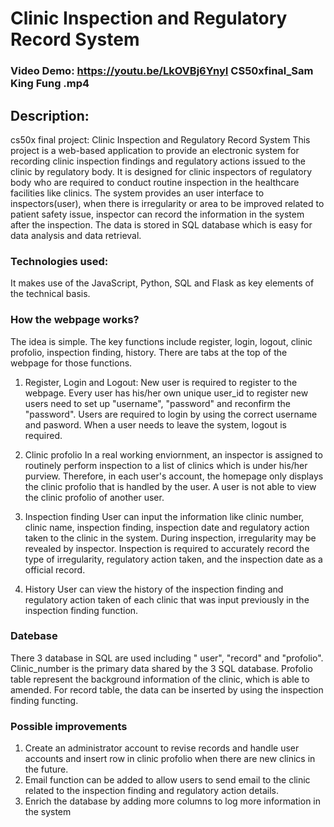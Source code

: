 # Clinic Inspection and Regulatory Record System
### Video Demo: <https://youtu.be/LkOVBj6YnyI> CS50xfinal_Sam King Fung .mp4
## Description: 
cs50x final project: Clinic Inspection and Regulatory Record System
This project is a web-based application to provide an electronic system for recording clinic inspection findings and regulatory actions issued to the clinic by regulatory body. It is designed for clinic inspectors of regulatory body who are required to conduct routine inspection in the healthcare facilities like clinics. The system provides an user interface to inspectors(user), when there is irregularity or area to be improved related to patient safety issue, inspector can record the information in the system after the inspection. The data is stored in SQL database which is easy for data analysis and data retrieval. 

### Technologies used:
It makes use of the JavaScript, Python, SQL and Flask as key elements of the technical basis. 

### How the webpage works?
The idea is simple. The key functions include register, login, logout, clinic profolio, inspection finding, history. There are tabs at the top of the webpage for those functions.

1. Register, Login and Logout:
New user is required to register to the webpage. Every user has his/her own unique user_id to register new users need to set up "username", "password" and reconfirm the "password". Users are required to login by using the correct username and pasword. When a user needs to leave the system, logout is required.

3. Clinic profolio
In a real working enviornment, an inspector is assigned to routinely perform inspection to a list of clinics which is under his/her purview. Therefore, in each user's account, the homepage only displays the clinic profolio that is handled by the user. A user is not able to view the clinic profolio of another user.

4. Inspection finding
User can input the information like clinic number, clinic name, inspection finding, inspection date and regulatory action taken to the clinic in the system. During inspection, irregularity may be revealed by inspector. Inspection is required to accurately record the type of irregularity, regulatory action taken, and the inspection date as a official record.

5. History
User can view the history of the inspection finding and regulatory action taken of each clinic that was input previously in the inspection finding function. 


### Datebase
There 3 database in SQL are used including " user", "record" and "profolio". Clinic_number is the primary data shared by the 3 SQL database. Profolio table represent the background information of the clinic, which is able to amended. For record table, the data can be inserted by using the inspection finding functing. 

### Possible improvements
1. Create an administrator account to revise records and handle user accounts and insert row in clinic profolio when there are new clinics in the future. 
2. Email function can be added to allow users to send email to the clinic related to the inspection finding and regulatory action details.
3. Enrich the database by adding more columns to log more information in the system

